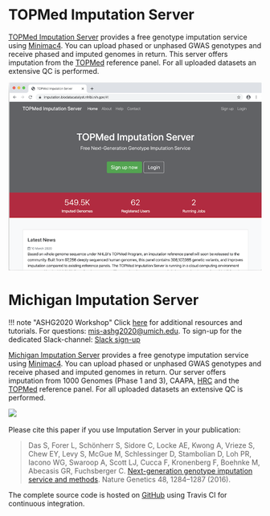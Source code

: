# TOPMed Imputation Server

[TOPMed Imputation Server](https://imputation.biodatacatalyst.nhlbi.nih.gov) provides a free genotype imputation service using [Minimac4](http://genome.sph.umich.edu/wiki/Minimac4). You can upload phased or unphased GWAS genotypes and receive phased and imputed genomes in return. This server offers imputation from the [TOPMed](http://nhlbiwgs.org/) reference panel. For all uploaded datasets an extensive QC is performed.

![](images/index-tm.png)

# Michigan Imputation Server

!!! note "ASHG2020 Workshop"
    Click [here](/workshops/ASHG2020) for additional resources and tutorials. For questions: [mis-ashg2020@umich.edu](mailto:mis-ashg2020@umich.edu). To sign-up for the dedicated Slack-channel: [Slack sign-up](https://join.slack.com/t/eurac-workspace/shared_invite/zt-iqlxpl01-PwAxoTvlcXpDZo04ZKCBZQ)
    

[Michigan Imputation Server](https://imputationserver.sph.umich.edu) provides a free genotype imputation service using [Minimac4](http://genome.sph.umich.edu/wiki/Minimac4). You can upload phased or unphased GWAS genotypes and receive phased and imputed genomes in return. Our server offers imputation from 1000 Genomes (Phase 1 and 3), CAAPA, [HRC](http://www.haplotype-reference-consortium.org/) and the [TOPMed](http://nhlbiwgs.org/) reference panel. For all uploaded datasets an extensive QC is performed.

![](images/index.png)

Please cite this paper if you use Imputation Server in your publication:

> Das S, Forer L, Schönherr S, Sidore C, Locke AE, Kwong A, Vrieze S, Chew EY, Levy S, McGue M, Schlessinger D, Stambolian D, Loh PR, Iacono WG, Swaroop A, Scott LJ, Cucca F, Kronenberg F, Boehnke M, Abecasis GR, Fuchsberger C. [Next-generation genotype imputation service and methods](https://www.ncbi.nlm.nih.gov/pubmed/27571263). Nature Genetics 48, 1284–1287 (2016).

The complete source code is hosted on [GitHub](https://github.com/genepi/imputationserver/) using Travis CI for continuous integration.
